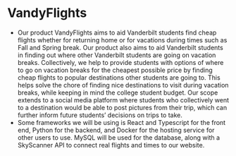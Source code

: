 ﻿# VandyFlights
* Our product VandyFlights aims to aid Vanderbilt students find cheap flights whether for returning home or for vacations during times such as Fall and Spring break. Our product also aims to aid Vanderbilt students in finding out where other Vanderbilt students are going on vacation breaks. Collectively, we help to provide students with options of where to go on vacation breaks for the cheapest possible price by finding cheap flights to popular destinations other students are going to. This helps solve the chore of finding nice destinations to visit during vacation breaks, while keeping in mind the college student budget. Our scope extends to a social media platform where students who collectively went to a destination would be able to post pictures from their trip, which can further inform future students’ decisions on trips to take.
* Some frameworks we will be using is React and Typescript for the front end, Python for the backend, and Docker for the hosting service for other users to use. MySQL will be used for the database, along with a SkyScanner API to connect real flights and times to our website.
